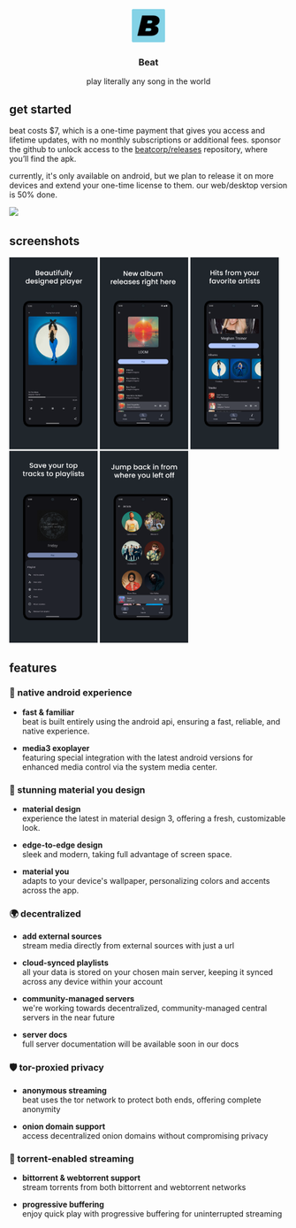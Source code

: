 <div align="center">
    <img alt="logo" src="static/logo.png" height="60" />
    <h3>Beat</h3>
    <p>play literally any song in the world</p>
</div>

## get started
beat costs $7, which is a one-time payment that gives you access and lifetime updates, with no monthly subscriptions or additional fees. sponsor the github to unlock access to the [beatcorp/releases](https://github.com/beatcorp/releases) repository, where you’ll find the apk.

currently, it's only available on android, but we plan to release it on more devices and extend your one-time license to them. our web/desktop version is 50% done.

<a href="https://github.com/sponsors/Ailakks/sponsorships?sponsor=Ailakks&tier_id=451088">
    <img src="https://img.shields.io/static/v1?label=Buy%20now&message=%E2%9D%A4&logo=GitHub&color=%23fe8e86" height="20" />
</a>

## screenshots
<div align="left">
    <img src="static/screenshots/screenshot_1.png" width="160" />
    <img src="static/screenshots/screenshot_2.png" width="160" />
    <img src="static/screenshots/screenshot_3.png" width="160" />
    <img src="static/screenshots/screenshot_4.png" width="160" />
    <img src="static/screenshots/screenshot_5.png" width="160" />
</div>

## features

### 🚀 native android experience

- **fast & familiar**  
  beat is built entirely using the android api, ensuring a fast, reliable, and native experience.

- **media3 exoplayer**  
  featuring special integration with the latest android versions for enhanced media control via the system media center.

### 🎨 stunning material you design

- **material design**  
  experience the latest in material design 3, offering a fresh, customizable look.

- **edge-to-edge design**  
  sleek and modern, taking full advantage of screen space.

- **material you**  
  adapts to your device's wallpaper, personalizing colors and accents across the app.

### 🌍 decentralized

- **add external sources**  
  stream media directly from external sources with just a url

- **cloud-synced playlists**  
  all your data is stored on your chosen main server, keeping it synced across any device within your account

- **community-managed servers**  
  we're working towards decentralized, community-managed central servers in the near future

- **server docs**  
  full server documentation will be available soon in our docs

### 🛡️ tor-proxied privacy

- **anonymous streaming**  
  beat uses the tor network to protect both ends, offering complete anonymity

- **onion domain support**  
  access decentralized onion domains without compromising privacy

### 📡 torrent-enabled streaming

- **bittorrent & webtorrent support**  
  stream torrents from both bittorrent and webtorrent networks

- **progressive buffering**  
  enjoy quick play with progressive buffering for uninterrupted streaming